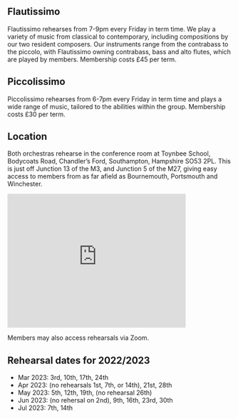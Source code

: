 ## Flautissimo

Flautissimo rehearses from 7-9pm every Friday in term time. We play a variety of music from classical to contemporary, including compositions by our two resident composers.  Our instruments range from the contrabass to the piccolo, with Flautissimo owning contrabass, bass and alto flutes, which are played by members.  Membership costs £45 per term.

## Piccolissimo

Piccolissimo rehearses from 6-7pm every Friday in term time and plays a wide range of music, tailored to the abilities within the group. Membership costs £30 per term.

## Location

Both orchestras rehearse in the conference room at Toynbee School, Bodycoats Road, Chandler’s Ford, Southampton, Hampshire SO53 2PL.  This is just off Junction 13 of the M3, and Junction 5 of the M27, giving easy access to members from as far afield as Bournemouth, Portsmouth and Winchester.

<iframe src="https://www.google.com/maps/embed?pb=!1m10!1m8!1m3!1d9225.441262166618!2d-1.3720676849745432!3d50.97719675683132!3m2!1i1024!2i768!4f13.1!5e0!3m2!1sen!2suk!4v1680013739030!5m2!1sen!2suk" width="400" height="300" style="border:0;" allowfullscreen="" loading="lazy" referrerpolicy="no-referrer-when-downgrade"></iframe>

Members may also access rehearsals via Zoom. 

## Rehearsal dates for 2022/2023

- Mar 2023: 3rd, 10th, 17th, 24th
- Apr 2023: (no rehearsals 1st, 7th, or 14th), 21st, 28th
- May 2023: 5th, 12th, 19th, (no rehearsal 26th)
- Jun 2023: (no rehersal on 2nd), 9th, 16th, 23rd, 30th
- Jul 2023: 7th, 14th
